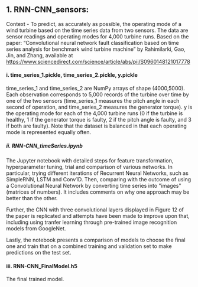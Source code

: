 ## 1. RNN-CNN_sensors:

Context - To predict, as accurately as possible, the operating mode of a wind turbine based on the time series data from two sensors. The data are sensor readings and operating modes for 4,000 turbine runs. Based on the paper: “Convolutional neural network fault classification based on time series analysis for benchmark wind turbine machine” by Rahimilarki, Gao, Jin, and Zhang, available at https://www.sciencedirect.com/science/article/abs/pii/S0960148121017778

#### i. time_series_1.pickle, time_series_2.pickle, y.pickle

time_series_1 and time_series_2 are NumPy arrays of shape (4000,5000). Each observation corresponds to 5,000 records of the turbine over time by one of the two sensors (time_series_1 measures the pitch angle in each second of operation, and time_series_2 measures the generator torque). y is the operating mode for each of the 4,000 turbine runs (0 if the turbine is healthy, 1 if the generator torque is faulty, 2 if the pitch angle is faulty, and 3 if both are faulty). Note that the dataset is balanced in that each operating mode is represented equally often.

##### ii. RNN-CNN_timeSeries.ipynb

The Jupyter notebook with detailed steps for feature transformation, hyperparameter tuning, trial and comparison of various networks. In particular, trying different iterations of Recurrent Neural Networks, such as SimpleRNN, LSTM and Conv1D. Then, comparing with the outcome of using a Convolutional Neural Network by converting time series into "images" (matrices of numbers). It includes comments on why one approach may be better than the other.

Further, the CNN with three convolutional layers displayed in Figure 12 of the paper is replicated and attempts have been made to improve upon that, including using tranfer learning through pre-trained image recognition models from GoogleNet.

Lastly, the notebook presents a comparison of models to choose the final one and train that on a combined training and validation set to make predictions on the test set.

#### iii. RNN-CNN_FinalModel.h5

The final trained model.

